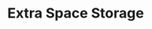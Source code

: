 ---
title: "Extra Space Storage"
url: /santa-fe/extra-space-storage-rodeo-park-drive-east/
shop: storage rental
---